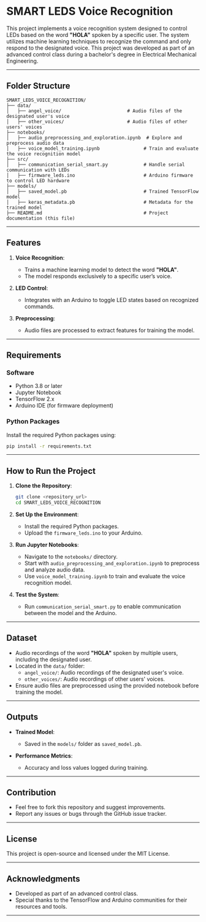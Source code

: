 # SMART LEDS Voice Recognition

This project implements a voice recognition system designed to control LEDs based on the word **"HOLA"** spoken by a specific user. The system utilizes machine learning techniques to recognize the command and only respond to the designated voice. This project was developed as part of an advanced control class during a bachelor's degree in Electrical Mechanical Engineering.

---

## Folder Structure

```
SMART_LEDS_VOICE_RECOGNITION/
├── data/
│   ├── angel_voice/                        # Audio files of the designated user's voice
│   ├── other_voices/                       # Audio files of other users' voices
├── notebooks/
│   ├── audio_preprocessing_and_exploration.ipynb  # Explore and preprocess audio data
│   ├── voice_model_training.ipynb                # Train and evaluate the voice recognition model
├── src/
│   ├── communication_serial_smart.py             # Handle serial communication with LEDs
│   ├── firmware_leds.ino                         # Arduino firmware to control LED hardware
├── models/
│   ├── saved_model.pb                            # Trained TensorFlow model
│   ├── keras_metadata.pb                         # Metadata for the trained model
├── README.md                                     # Project documentation (this file)
```

---

## Features

1. **Voice Recognition**:
   - Trains a machine learning model to detect the word **"HOLA"**.
   - The model responds exclusively to a specific user’s voice.

2. **LED Control**:
   - Integrates with an Arduino to toggle LED states based on recognized commands.

3. **Preprocessing**:
   - Audio files are processed to extract features for training the model.

---

## Requirements

### Software

- Python 3.8 or later
- Jupyter Notebook
- TensorFlow 2.x
- Arduino IDE (for firmware deployment)

### Python Packages

Install the required Python packages using:

```bash
pip install -r requirements.txt
```

---

## How to Run the Project

1. **Clone the Repository**:
   ```bash
   git clone <repository_url>
   cd SMART_LEDS_VOICE_RECOGNITION
   ```

2. **Set Up the Environment**:
   - Install the required Python packages.
   - Upload the `firmware_leds.ino` to your Arduino.

3. **Run Jupyter Notebooks**:
   - Navigate to the `notebooks/` directory.
   - Start with `audio_preprocessing_and_exploration.ipynb` to preprocess and analyze audio data.
   - Use `voice_model_training.ipynb` to train and evaluate the voice recognition model.

4. **Test the System**:
   - Run `communication_serial_smart.py` to enable communication between the model and the Arduino.

---

## Dataset

- Audio recordings of the word **"HOLA"** spoken by multiple users, including the designated user.
- Located in the `data/` folder:
  - `angel_voice/`: Audio recordings of the designated user's voice.
  - `other_voices/`: Audio recordings of other users' voices.
- Ensure audio files are preprocessed using the provided notebook before training the model.

---

## Outputs

- **Trained Model**:
  - Saved in the `models/` folder as `saved_model.pb`.

- **Performance Metrics**:
  - Accuracy and loss values logged during training.

---

## Contribution

- Feel free to fork this repository and suggest improvements.
- Report any issues or bugs through the GitHub issue tracker.

---

## License

This project is open-source and licensed under the MIT License.

---

## Acknowledgments

- Developed as part of an advanced control class.
- Special thanks to the TensorFlow and Arduino communities for their resources and tools.

---

